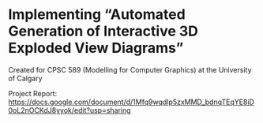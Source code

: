 # Implementing “Automated Generation of Interactive 3D Exploded View Diagrams”
Created for CPSC 589 (Modelling for Computer Graphics) at the University of Calgary

Project Report: https://docs.google.com/document/d/1Mfq9wqdIp5zxMMD_bdnqTEqYE8iD0oL2nOCKdJ8yyok/edit?usp=sharing
